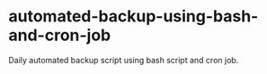 # automated-backup-using-bash-and-cron-job
Daily automated backup script using bash script and cron job.
